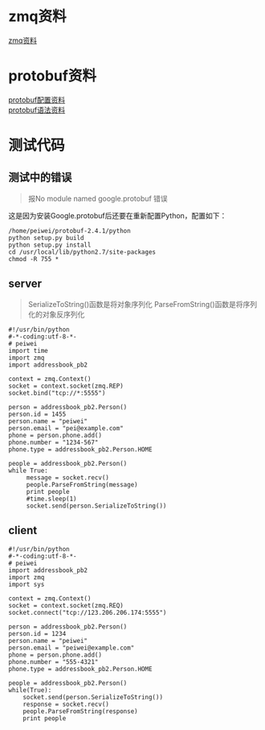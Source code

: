# zmq资料
[zmq资料](https://github.com/futurepw/paper/blob/master/zmq/zmq.md)
# protobuf资料
[protobuf配置资料](https://github.com/futurepw/paper/blob/master/zmq/protobuf.md)<br>
[protobuf语法资料](https://github.com/futurepw/paper/blob/master/zmq/protobuf%E8%AF%AD%E6%B3%95%E6%8C%87%E5%8D%97.md)
# 测试代码
## 测试中的错误
> 报No module named google.protobuf 错误

这是因为安装Google.protobuf后还要在重新配置Python，配置如下：
```
/home/peiwei/protobuf-2.4.1/python
python setup.py build
python setup.py install
cd /usr/local/lib/python2.7/site-packages
chmod -R 755 *
```
## server
> SerializeToString()函数是将对象序列化 ParseFromString()函数是将序列化的对象反序列化
```
#!/usr/bin/python
#-*-coding:utf-8-*-
# peiwei
import time
import zmq
import addressbook_pb2

context = zmq.Context()
socket = context.socket(zmq.REP)
socket.bind("tcp://*:5555")

person = addressbook_pb2.Person()
person.id = 1455
person.name = "peiwei"
person.email = "pei@example.com"
phone = person.phone.add()
phone.number = "1234-567"
phone.type = addressbook_pb2.Person.HOME

people = addressbook_pb2.Person()
while True:
     message = socket.recv()
     people.ParseFromString(message)
     print people
     #time.sleep(1)
     socket.send(person.SerializeToString())

```
## client
```
#!/usr/bin/python
#-*-coding:utf-8-*-
# peiwei
import addressbook_pb2
import zmq
import sys

context = zmq.Context()
socket = context.socket(zmq.REQ)
socket.connect("tcp://123.206.206.174:5555")

person = addressbook_pb2.Person()
person.id = 1234
person.name = "peiwei"
person.email = "peiwei@example.com"
phone = person.phone.add()
phone.number = "555-4321"
phone.type = addressbook_pb2.Person.HOME

people = addressbook_pb2.Person()
while(True):
    socket.send(person.SerializeToString())
    response = socket.recv()
    people.ParseFromString(response)
    print people

```
